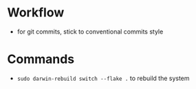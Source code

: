 # Workflow
- for git commits, stick to conventional commits style

# Commands
- `sudo darwin-rebuild switch --flake .` to rebuild the system
